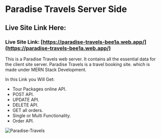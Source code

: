 # Paradise Travels Server Side

## Live Site Link Here:

### Live Site Link: [https://paradise-travels-bee1a.web.app/](https://paradise-travels-bee1a.web.app/)

This is a Paradise Travels web server. It contains all the essential data for the client site server. Paradise Travels is a travel booking site. which is made under MERN Stack Development.

In this Link you Will Get:

* Tour Packages online API.
* POST API.
* UPDATE API.
* DELETE API.
* GET all orders.
* Single or Multi Functionality.
* Order API.

 ![Paradise-Travels](https://i.ibb.co/zhG6F1X/screenshot-localhost-3000-2021-11-12-04-14-15.png)
